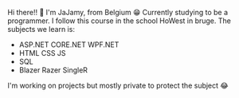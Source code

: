 Hi there!! 👋 I'm JaJamy, from Belgium 😁 
Currently studying to be a programmer. I follow this course in the school HoWest in bruge.
The subjects we learn is:
  - ASP.NET CORE.NET WPF.NET
  - HTML CSS JS
  - SQL
  - Blazer Razer SingleR

I'm working on projects but mostly private to protect the subject 😂

<!---
JaJamyG/JaJamyG is a ✨ special ✨ repository because its `README.md` (this file) appears on your GitHub profile.
You can click the Preview link to take a look at your changes.
--->

